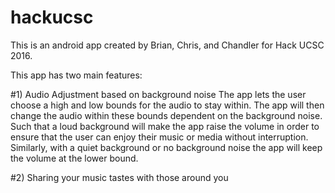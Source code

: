 # hackucsc
This is an android app created by Brian, Chris, and Chandler for Hack UCSC 2016.

This app has two main features:

#1) Audio Adjustment based on background noise
The app lets the user choose a high and low bounds for the audio to stay within. The app will then change the audio within these bounds dependent on the background noise.
Such that a loud background will make the app raise the volume in order to ensure that the user can enjoy their music or media without
interruption. Similarly, with a quiet background or no background noise the app will keep the volume at the lower bound.

#2) Sharing your music tastes with those around you
